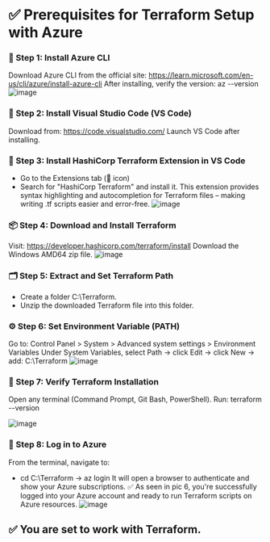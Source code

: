 # ✅ Prerequisites for Terraform Setup with Azure
### 🧰 Step 1: Install Azure CLI
Download Azure CLI from the official site: https://learn.microsoft.com/en-us/cli/azure/install-azure-cli
After installing, verify the version:
az --version
![image](https://github.com/user-attachments/assets/ff4ede18-cc7e-4297-a657-94048c898fd6)

### 🧰 Step 2: Install Visual Studio Code (VS Code)
Download from: https://code.visualstudio.com/
Launch VS Code after installing.

### 🧩 Step 3: Install HashiCorp Terraform Extension in VS Code
- Go to the Extensions tab (🔌 icon)
- Search for "HashiCorp Terraform" and install it.
This extension provides syntax highlighting and autocompletion for Terraform files – making writing .tf scripts easier and error-free.
![image](https://github.com/user-attachments/assets/f496016f-bec3-4309-a932-d727f9d7e8ef)

### 📦 Step 4: Download and Install Terraform
Visit: https://developer.hashicorp.com/terraform/install
Download the Windows AMD64 zip file.
![image](https://github.com/user-attachments/assets/47dc0ea9-c6dc-4a5a-8828-18d3dfd50bd5)

### 🗂 Step 5: Extract and Set Terraform Path
- Create a folder C:\Terraform.
- Unzip the downloaded Terraform file into this folder.

### ⚙️ Step 6: Set Environment Variable (PATH)
Go to: Control Panel > System > Advanced system settings > Environment Variables
Under System Variables, select Path → click Edit → click New → add:
C:\Terraform
![image](https://github.com/user-attachments/assets/58d32855-57db-4912-b3ce-19ba28172a64)

### 🧪 Step 7: Verify Terraform Installation
Open any terminal (Command Prompt, Git Bash, PowerShell).
Run:
terraform --version

![image](https://github.com/user-attachments/assets/345f815d-ea87-4906-805b-8ce6af4bbb1c)

### 🔐 Step 8: Log in to Azure
From the terminal, navigate to:
- cd C:\Terraform -> az login
It will open a browser to authenticate and show your Azure subscriptions. ✅ As seen in pic 6, you're successfully logged into your Azure account and ready to run Terraform scripts on Azure resources.
![image](https://github.com/user-attachments/assets/0ea6dd80-944e-4fa6-81de-f1d3f4881bd7)

## ✅ You are set to work with Terraform.
